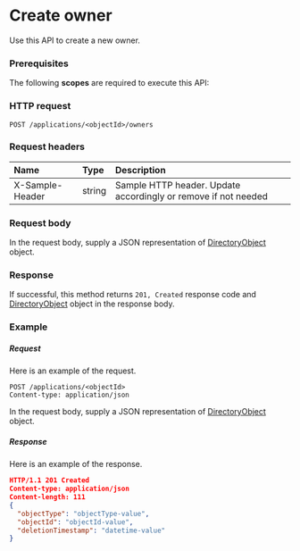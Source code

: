 # Create owner

Use this API to create a new owner.
### Prerequisites
The following **scopes** are required to execute this API: 
### HTTP request
<!-- { "blockType": "ignored" } -->
```http
POST /applications/<objectId>/owners

```
### Request headers
| Name       | Type | Description|
|:---------------|:--------|:----------|
| X-Sample-Header  | string  | Sample HTTP header. Update accordingly or remove if not needed|

### Request body
In the request body, supply a JSON representation of [DirectoryObject](../resources/directoryobject.md) object.


### Response
If successful, this method returns `201, Created` response code and [DirectoryObject](../resources/directoryobject.md) object in the response body.

### Example
##### Request
Here is an example of the request.
<!-- {
  "blockType": "request",
  "name": "create_directoryobject_from_application"
}-->
```http
POST /applications/<objectId>
Content-type: application/json
```
In the request body, supply a JSON representation of [DirectoryObject](../resources/directoryobject.md) object.
##### Response
Here is an example of the response.
<!-- {
  "blockType": "response",
  "truncated": false,
  "@odata.type": "directoryobject"
} -->
```json
HTTP/1.1 201 Created
Content-type: application/json
Content-length: 111
{
  "objectType": "objectType-value",
  "objectId": "objectId-value",
  "deletionTimestamp": "datetime-value"
}
```

<!-- uuid: 18afe180-7790-41d1-9342-c82ca3a5c486
2015-10-16 22:29:33 UTC -->
<!-- {
  "type": "#page.annotation",
  "description": "Create owner",
  "keywords": "",
  "section": "documentation",
  "tocPath": ""
}-->